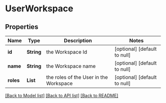 # UserWorkspace
## Properties

Name | Type | Description | Notes
------------ | ------------- | ------------- | -------------
**id** | **String** | the Workspace Id | [optional] [default to null]
**name** | **String** | the Workspace name | [optional] [default to null]
**roles** | **List** | the roles of the User in the Workspace | [optional] [default to null]

[[Back to Model list]](../README.md#documentation-for-models) [[Back to API list]](../README.md#documentation-for-api-endpoints) [[Back to README]](../README.md)

